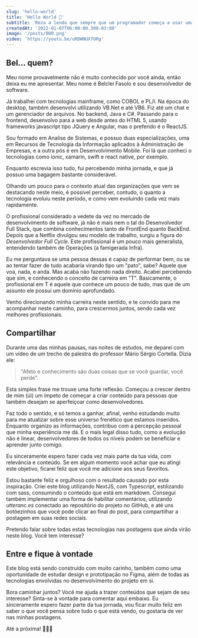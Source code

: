 ```yaml
---
slug: 'hello-world'
title: 'Hello World 🥳'
subtitle: 'Reza a lenda que sempre que um programador começa a usar uma nova tecnologia, para ter sorte em sua nova empreitada, deve iniciar com "Hello World". Eu é que não ia ser bobo de arriscar logo agora com meu blog, né? Deixa pro próximo framework javascript que eu for testar.'
createdAt: '2022-01-07T06:00:00.300-03:00'
image: '/posts/000.png'
video: 'https://youtu.be/uRDWNUX7URg'
---
```


## Bel... quem?

Meu nome provavelmente não é muito conhecido por você ainda, então deixa eu me apresentar. Meu nome é Belclei Fasolo e sou desenvolvedor de software.

Já trabalhei com tecnologias mainframe, como COBOL e PL/I. Na época do desktop, também desenvolvi utilizando VB.Net e até VB6. Fiz até um chat e um gerenciador de arquivos.
No backend, Java e C#. Passando para o frontend, desenvolvo para a web desde antes do HTML 5, usando frameworks javascript tipo JQuery e Angular, mas o preferido é o ReactJS.

Sou formado em Analise de Sistemas, e possuo duas especializações, uma em Recursos de Tecnologia da Informação aplicados à Administração de Empresas, e a outra pós é em Desenvolvimento Mobile. Foi lá que conheci o tecnologias como ionic, xamarin, swift e react native, por exemplo.

Enquanto escrevia isso tudo, fui percebendo minha jornada, e que já possuo uma bagagem bastante considerável.

Olhando um pouco para o contexto atual das organizações que vem se destacando neste meio, é possível perceber, contudo, o quanto a tecnologia evoluiu neste período, e como vem evoluindo cada vez mais rapidamente.

O profissional considerado a vedete da vez no mercado de desenvolvimento de software, já não é mais nem o tal do Desenvolvedor Full Stack, que combina conhecimentos tanto de FrontEnd quanto BackEnd. Depois que a Netflix divulgou seu modelo de trabalho, surgiu a figura do _Desenvolvedor Full Cycle_. Este profissional é um pouco mais generalista, entendendo também de Operações (a famigerada Infra).

Eu me perguntava se uma pessoa dessas é capaz de performar bem, ou se ao tentar fazer de tudo acabaria virando tipo um "pato", sabe? Aquele que voa, nada, e anda. Mas acaba não fazendo nada direito. Acabei percebendo que sim, e conhecendo o conceito de carreira em "T". Basicamente, o profissional em T é aquele que conhece um pouco de tudo, mas que de um assunto ele possui um domínio aprofundado.

Venho direcionando minha carreira neste sentido, e te convido para me acompanhar neste caminho, para crescermos juntos, sendo cada vez melhores profissionais.

## Compartilhar

Durante uma das minhas pausas, nas noites de estudos, me deparei com um vídeo de um trecho de palestra do professor Mário Sérgio Cortella. Dizia ele:

> "Afeto e conhecimento são duas coisas que se você guardar, você perde".

Esta simples frase me trouxe uma forte reflexão. Começou a crescer dentro de mim (úi) um ímpeto de começar a criar conteúdo para pessoas que também desejam se aperfeiçoar como desenvolvedores.

Faz todo o sentido, e só temos a ganhar, afinal, venho estudando muito para me atualizar sobre esse universo frenético que estamos inseridos. Enquanto organizo as informações, contribuo com a percepção pessoal que minha experiência me dá. E o mais legal disso tudo, como a evolução não é linear, desenvolvedores de todos os níveis podem se beneficiar e aprender junto comigo.

Eu sinceramente espero fazer cada vez mais parte da tua vida, com relevância e conteúdo. Se em algum momento você achar que eu atingi este objetivo, ficarei feliz que você me adicione aos seus favoritos.

Estou bastante feliz e orgulhoso com o resultado causado por esta inspiração. Criei este blog utilizando NextJS, com Typescript, estilizando com sass, consumindo o conteúdo que está em markdown. Consegui também implementar uma forma de habilitar comentários, utilizando _utteranc.es_ conectado ao repositório do projeto no GitHub, e até uns botõezinhos que você pode clicar ao final do post, para compartilhar a postagem em suas redes sociais.

Pretendo falar sobre todas estas tecnologias nas postagens que ainda virão neste blog. Você tem interesse?

## Entre e fique à vontade

Este blog está sendo construído com muito carinho, também como uma oportunidade de estudar design e prototipação no Figma, além de todas as tecnologias envolvidas no desenvolvimento do projeto em si.

Bora caminhar juntos? Você me ajuda a trazer conteúdos que sejam de seu interesse? Sinta-se à vontade para comentar aqui embaixo. Eu sinceramente espero fazer parte da tua jornada, vou ficar muito feliz em saber o que você pensa sobre tudo o que está vendo, ou gostaria de ver nas minhas postagens.

Até a próxima! 👨🏻‍💻

